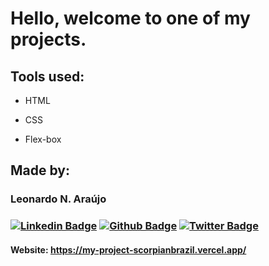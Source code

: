 # Hello, welcome to one of my projects.

## Tools used:

* HTML

* CSS

* Flex-box

## Made by:

### Leonardo N. Araújo

### [![Linkedin Badge](https://img.shields.io/badge/-LinkedIn-blue?style=flat-square&logo=Linkedin&logoColor=white&link=https://www.linkedin.com/in/leonardo-nascimento-de-araújo/)](https://www.linkedin.com/in/leonardo-nascimento-de-araújo/) [![Github Badge](https://img.shields.io/badge/-Github-000?style=flat-square&logo=Github&logoColor=white&link=https://github.com/ScorpianBrazil)](https://github.com/ScorpianBrazil) [![Twitter Badge](https://img.shields.io/badge/-Twitter-1ca0f1?style=flat-square&labelColor=1ca0f1&logo=twitter&logoColor=white&link=https://twitter.com/Scorpian_Brazil)](https://twitter.com/Scorpian_Brazil)

#### Website: https://my-project-scorpianbrazil.vercel.app/
